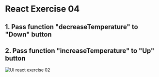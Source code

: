 # React Exercise 04

## 1. Pass function "decreaseTemperature" to "Down" button

## 2. Pass function "increaseTemperature" to "Up" button

![UI react exercise 02](react_jsx_exercise_02.png)
